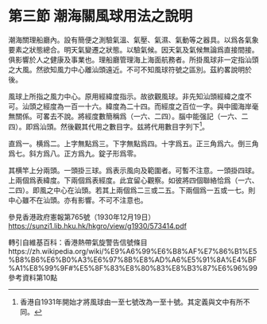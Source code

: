 # 第三節    潮海關風球用法之說明

潮海關理船廳內。設有簡便之測驗氣溫、氣壓、氣濕、氣動等之器具。以爲各氣象要素之狀態總合。明天氣變遷之狀態。以驗氣候。因天氣及氣候無論爲直接間接。俱影響於人之健康及事業也。理船廳管理海上海面航務者。所掛風球非一定指汕頭之大風。然欲知風力中心離汕頭遠近。不可不知風球符號之區別。茲約畧說明於後。

風球上所指之風力中心。原用經緯度指示。故欲觀風球。非先知汕頭經緯之度不可。汕頭之經度為一百一十六。緯度為二十四。而經度之百位一字。與中國海岸毫無關係。可畧去不說。將經度數簡稱爲（一六、二四）。腦中能强記（一六、二四）。即爲汕頭。然後觀其代用之數目字。兹將代用數目字列下[^1]。

直爲一。横爲二。上字無點爲三。下字無點爲四。十字爲五。正三角爲六。倒三角爲七。斜方爲八。正方爲九。錠子形爲零。

其横竿上分兩頭。一頭掛三球。爲表示風向及範圍者。可暫不注意。一頭掛四球。上兩個爲表緯度。下兩個爲表經度。此宜留心觀察。如彼將四個聯絡恰爲（一六、二四）。即風之中心在汕頭。若其上兩個爲二三或二五。下兩個爲一五或一七。則中心雖不在汕頭。亦有影響。不可不注意也。

[^1]: 香港自1931年開始才將風球由一至七號改為一至十號。其定義與文中有所不同。

參見香港政府憲報第765號（1930年12月19日）https://sunzi1.lib.hku.hk/hkgro/view/g1930/573414.pdf

轉引自維基百科：香港熱帶氣旋警告信號條目https://zh.wikipedia.org/wiki/%E9%A6%99%E6%B8%AF%E7%86%B1%E5%B8%B6%E6%B0%A3%E6%97%8B%E8%AD%A6%E5%91%8A%E4%BF%A1%E8%99%9F#%E5%8F%83%E8%80%83%E8%B3%87%E6%96%99 參考資料第10點
